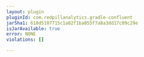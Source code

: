 ```yaml
---
layout: plugin
pluginId: com.redpillanalytics.gradle-confluent
jarSha1: 618d5107715c1a82f1ba055f7a8a3dd17c09c29e
isJarAvailable: true
error: NONE
violations: []

---
```

